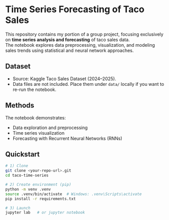 # Time Series Forecasting of Taco Sales
This repository contains my portion of a group project, focusing exclusively on **time series analysis and forecasting** of taco sales data.  
The notebook explores data preprocessing, visualization, and modeling sales trends using statistical and neural network approaches.

## Dataset
- Source: Kaggle Taco Sales Dataset (2024–2025).  
- Data files are not included. Place them under `data/` locally if you want to re-run the notebook.

## Methods
The notebook demonstrates:
- Data exploration and preprocessing
- Time series visualization
- Forecasting with Recurrent Neural Networks (RNNs)

## Quickstart
```bash
# 1) Clone
git clone <your-repo-url>.git
cd taco-time-series

# 2) Create environment (pip)
python -m venv .venv
source .venv/bin/activate  # Windows: .venv\Scripts\activate
pip install -r requirements.txt

# 3) Launch
jupyter lab   # or jupyter notebook
